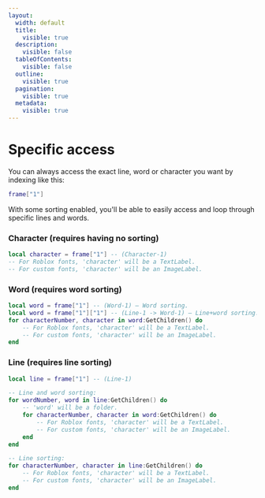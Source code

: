 ```yaml
---
layout:
  width: default
  title:
    visible: true
  description:
    visible: false
  tableOfContents:
    visible: false
  outline:
    visible: true
  pagination:
    visible: true
  metadata:
    visible: true
---
```


# Specific access

You can always access the exact line, word or character you want by indexing like this:

```lua
frame["1"]
```

With some sorting enabled, you'll be able to easily access and loop through specific lines and words.



### Character (requires having no sorting)

```lua
local character = frame["1"] -- (Character-1)
-- For Roblox fonts, 'character' will be a TextLabel.
-- For custom fonts, 'character' will be an ImageLabel.
```

### Word (requires word sorting)

```lua
local word = frame["1"] -- (Word-1) — Word sorting.
local word = frame["1"]["1"] -- (Line-1 -> Word-1) — Line+word sorting.
for characterNumber, character in word:GetChildren() do
	-- For Roblox fonts, 'character' will be a TextLabel.
	-- For custom fonts, 'character' will be an ImageLabel.
end
```

### Line (requires line sorting)

```lua
local line = frame["1"] -- (Line-1)

-- Line and word sorting:
for wordNumber, word in line:GetChildren() do
	-- 'word' will be a folder.
	for characterNumber, character in word:GetChildren() do
		-- For Roblox fonts, 'character' will be a TextLabel.
		-- For custom fonts, 'character' will be an ImageLabel.
	end
end

-- Line sorting:
for characterNumber, character in line:GetChildren() do
	-- For Roblox fonts, 'character' will be a TextLabel.
	-- For custom fonts, 'character' will be an ImageLabel.
end
```
